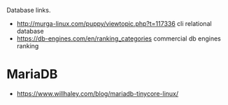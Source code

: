 Database links.

* http://murga-linux.com/puppy/viewtopic.php?t=117336 cli relational database
* https://db-engines.com/en/ranking_categories commercial db engines ranking


# MariaDB
* https://www.willhaley.com/blog/mariadb-tinycore-linux/
